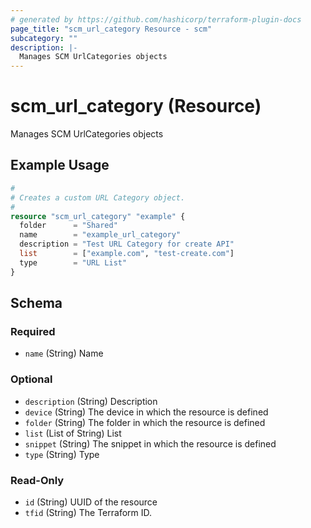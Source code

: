 ```yaml
---
# generated by https://github.com/hashicorp/terraform-plugin-docs
page_title: "scm_url_category Resource - scm"
subcategory: ""
description: |-
  Manages SCM UrlCategories objects
---
```


# scm_url_category (Resource)

Manages SCM UrlCategories objects

## Example Usage

```terraform
#
# Creates a custom URL Category object.
#
resource "scm_url_category" "example" {
  folder      = "Shared"
  name        = "example_url_category"
  description = "Test URL Category for create API"
  list        = ["example.com", "test-create.com"]
  type        = "URL List"
}
```

<!-- schema generated by tfplugindocs -->
## Schema

### Required

- `name` (String) Name

### Optional

- `description` (String) Description
- `device` (String) The device in which the resource is defined
- `folder` (String) The folder in which the resource is defined
- `list` (List of String) List
- `snippet` (String) The snippet in which the resource is defined
- `type` (String) Type

### Read-Only

- `id` (String) UUID of the resource
- `tfid` (String) The Terraform ID.
